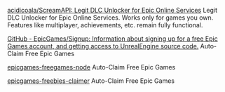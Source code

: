 
[acidicoala/ScreamAPI: Legit DLC Unlocker for Epic Online Services](https://github.com/acidicoala/ScreamAPI)
Legit DLC Unlocker for Epic Online Services. Works only for games you own. Features like multiplayer, achievements, etc. remain fully functional.

[GitHub - EpicGames/Signup: Information about signing up for a free Epic Games account, and getting access to UnrealEngine source code.](https://github.com/EpicGames/Signup)
Auto-Claim Free Epic Games

[epicgames-freegames-node](https://github.com/claabs/epicgames-freegames-node)
Auto-Claim Free Epic Games

[epicgames-freebies-claimer](https://github.com/Revadike/epicgames-freebies-claimer)
Auto-Claim Free Epic Games
